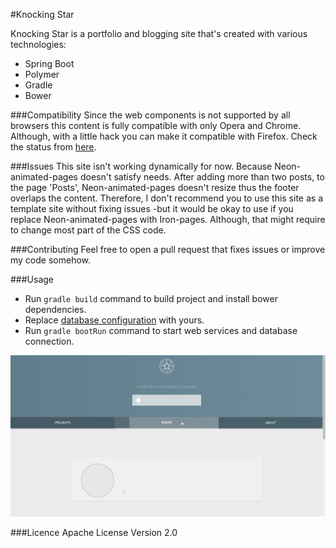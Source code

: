 #Knocking Star

Knocking Star is a portfolio and blogging site that's created with various technologies:
  - Spring Boot
  - Polymer
  - Gradle
  - Bower
  
###Compatibility
Since the web components is not supported by all browsers this content is fully compatible with only Opera and Chrome. Although, with a little hack you can make it compatible with Firefox. Check the status from [here](http://jonrimmer.github.io/are-we-componentized-yet/).

###Issues 
This site isn't working dynamically for now. Because Neon-animated-pages doesn't satisfy needs. After adding more than two posts, to the page 'Posts', Neon-animated-pages doesn't resize thus the footer overlaps the content. Therefore, I don't recommend you to use this site as a template site without fixing issues -but it would be okay to use if you replace Neon-animated-pages with Iron-pages. Although, that might require to change most part of the CSS code.

###Contributing
Feel free to open a pull request that fixes issues or improve my code somehow.

###Usage
- Run ```gradle build``` command to build project and install bower dependencies. 
- Replace [database configuration](https://github.com/ufukomer/knocking-star/blob/master/src/main/resources/application.properties) with yours.
- Run ```gradle bootRun``` command to start web services and database connection.

![knocking-star](src/main/resources/static/images/knockingstar.gif)

###Licence
Apache License Version 2.0

